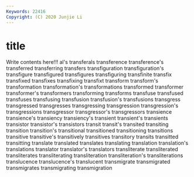 ```yaml
---
Keywords: 22416
Copyright: (C) 2020 Junjie Li
---
```


# title

Write contents here!!!
al's 
transferals
transference 
transference's 
transferred 
transferring 
transfers 
transfiguration 
transfiguration's 
transfigure 
transfigured 
transfigures
transfiguring 
transfinite 
transfix 
transfixed 
transfixes 
transfixing 
transfixt 
transform 
transform's 
transformation
transformation's 
transformations 
transformed 
transformer 
transformer's 
transformers 
transforming 
transforms 
transfuse 
transfused
transfuses 
transfusing 
transfusion 
transfusion's 
transfusions 
transgress 
transgressed 
transgresses 
transgressing 
transgression
transgression's 
transgressions 
transgressor 
transgressor's 
transgressors 
transience 
transience's 
transiency 
transiency's 
transient
transient's 
transients 
transistor 
transistor's 
transistors 
transit 
transit's 
transited 
transiting 
transition
transition's 
transitional 
transitioned 
transitioning 
transitions 
transitive 
transitive's 
transitively 
transitives 
transitory
transits 
transitted 
transitting 
translate 
translated 
translates 
translating 
translation 
translation's 
translations
translator 
translator's 
translators 
transliterate 
transliterated 
transliterates 
transliterating 
transliteration 
transliteration's 
transliterations
translucence 
translucence's 
translucent 
transmigrate 
transmigrated 
transmigrates 
transmigrating 
transmigration 

